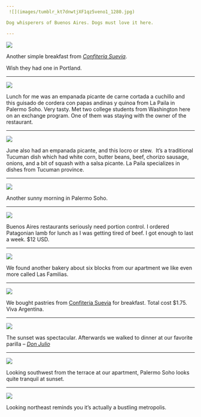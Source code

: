 ```yaml
---
 ![](images/tumblr_kt7dnwtjXF1qz5veno1_1280.jpg)

Dog whisperers of Buenos Aires. Dogs must love it here.

---
```

 ![](images/tumblr_kt3urfM4281qz5veno1_1280.jpg)

Another simple breakfast from
_[Confitería Suevia](http://sueviaconfiteria.com.ar/ "Confitería Suevia")_.

Wish they had one in Portland.

---
 ![](images/tumblr_kt2c4nWIcv1qz5veno1_1280.jpg)

Lunch for me was an empanada&nbsp;picante&nbsp;de carne cortada a cuchillo and
this guisado de cordera con papas andinas y quinoa from La Paila in
Palermo Soho. Very tasty. Met two college students from Washington here
on an exchange program. One of them was staying with the owner of the
restaurant.

---
 ![](images/tumblr_kt2cstXOEd1qz5veno1_1280.jpg)

June also had an empanada picante, and this locro or stew. &nbsp;It’s a
traditional Tucuman dish which had white corn, butter beans, beef, chorizo
sausage, onions, and a bit of squash with a salsa picante. La Paila
specializes in dishes from Tucuman province.

---
 ![](images/tumblr_kszxrls0nz1qz5veno1_1280.jpg)

Another sunny morning in Palermo Soho.

---
 ![](images/tumblr_ksymdv4SbP1qz5veno1_1280.jpg)

Buenos Aires restaurants seriously need portion control. I ordered Patagonian
lamb for lunch as I was getting tired of beef. I got enough to last a week. $12
USD.

---
 ![](images/tumblr_ksx25ojLMc1qz5veno1_1280.jpg)

We found another bakery about six blocks from our apartment we like even more
called Las Familias.

---
 ![](images/tumblr_kswec6xOM21qz5veno1_1280.jpg)

We bought pastries from [Confiteria Suevia](http://sueviaconfiteria.com.ar/) for
breakfast. Total cost $1.75. Viva Argentina.

---
 ![](images/tumblr_ksxdhyJFZy1qz5veno1_1280.jpg)

The sunset was spectacular. Afterwards we walked to dinner at our favorite
parilla – _[Don Julio](http://tinyurl.com/yd85fdt)_

---
 ![](images/tumblr_ksxd5hKt5f1qz5veno1_1280.jpg)

Looking southwest from the terrace at our apartment, Palermo Soho looks quite
tranquil at sunset.

---
 ![](images/tumblr_ksxdatYK3e1qz5veno1_1280.jpg)

Looking northeast reminds you it’s actually a bustling metropolis.

